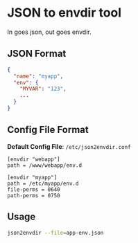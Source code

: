 # JSON to envdir tool

In goes json, out goes envdir.

## JSON Format

```json
{
  "name": "myapp",
  "env": {
    "MYVAR": "123",
    ...
  }
}
```

## Config File Format

**Default Config File**: `/etc/json2envdir.conf`

```
[envdir "webapp"]
path = /www/webapp/env.d

[envdir "myapp"]
path = /etc/myapp/env.d
file-perms = 0640
path-perms = 0750
```

## Usage

```bash
json2envdir --file=app-env.json
```
